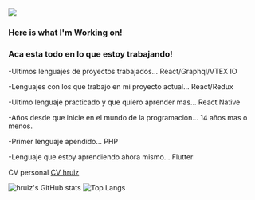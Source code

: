 <img src='https://hruiz.com/img/logo-hruiz.png' />

### Here is what I'm Working on!
### Aca esta todo en lo que estoy trabajando!

-Ultimos lenguajes de proyectos trabajados... React/Graphql/VTEX IO

-Lenguajes con los que trabajo en mi proyecto actual... React/Redux

-Ultimo lenguaje practicado y que quiero aprender mas... React Native

-Años desde que inicie en el mundo de la programacion... 14 años mas o menos.

-Primer lenguaje apendido... PHP

-Lenguaje que estoy aprendiendo ahora mismo... Flutter


CV personal [CV hruiz](https://cv.hruiz.com)

![hruiz's GitHub stats](https://github-readme-stats.vercel.app/api?username=hruiz13&show_icons=true&theme=dracula&count_private=true)
![Top Langs]([https://github-readme-stats.vercel.app/api/top-langs/?username=hruiz13&layout=compact&theme=dracula](https://github-readme-stats.vercel.app/api/top-langs/?username=hruiz13&layout=compact&theme=dracula&hide=CMake,c%2B%2B))

